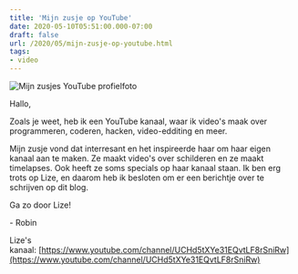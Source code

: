 ```yaml
---
title: 'Mijn zusje op YouTube'
date: 2020-05-10T05:51:00.000-07:00
draft: false
url: /2020/05/mijn-zusje-op-youtube.html
tags: 
- video
---
```


![Mijn zusjes YouTube profielfoto](https://1.bp.blogspot.com/-UE53igrqUx8/XrfAnPY76LI/AAAAAAAAHdg/SwW7yYizeNYrbzmLv6mBg6zD16z2hv29ACK4BGAsYHg/w200-h150/IMG_1577.JPG)

Hallo,

Zoals je weet, heb ik een YouTube kanaal, waar ik video's maak over programmeren, coderen, hacken, video-edditing en meer.  

Mijn zusje vond dat interresant en het inspireerde haar om haar eigen kanaal aan te maken. Ze maakt video's over schilderen en ze maakt timelapses. Ook heeft ze soms specials op haar kanaal staan. Ik ben erg trots op Lize, en daarom heb ik besloten om er een berichtje over te schrijven op dit blog.

Ga zo door Lize!

\- Robin

Lize's kanaal: [https://www.youtube.com/channel/UCHd5tXYe31EQvtLF8rSniRw](https://www.youtube.com/channel/UCHd5tXYe31EQvtLF8rSniRw)
